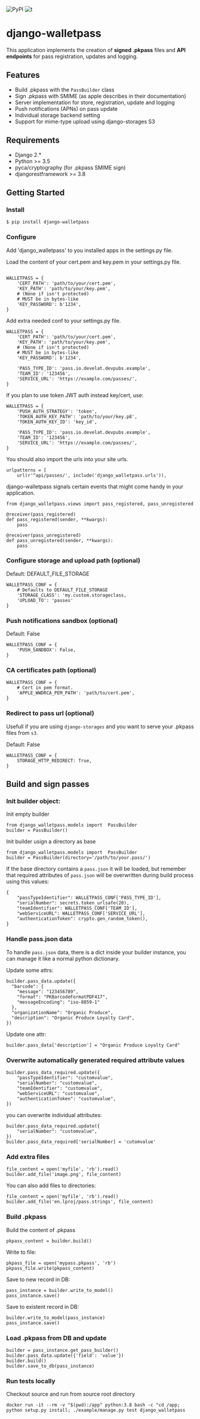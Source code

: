 ![PyPI](https://img.shields.io/pypi/v/django-walletpass.svg)
![t](https://img.shields.io/badge/status-beta-red.svg)


# django-walletpass


This application implements the creation of **signed .pkpass** files and
**API endpoints** for pass registration, updates and logging.

## Features

- Build .pkpass with the `PassBuilder` class
- Sign .pkpass with SMIME (as apple describes in their documentation)
- Server implementation for store, registration, update and logging
- Push notifications (APNs) on pass update
- Individual storage backend setting
- Support for mime-type upload using django-storages S3

## Requirements

- Django 2.*
- Python >= 3.5
- pyca/cryptography (for .pkpass SMIME sign)
- djangorestframework >= 3.8

## Getting Started

### Install

```
$ pip install django-walletpass
```

### Configure

Add 'django_walletpass' to you installed apps in the settings.py file.

Load the content of your cert.pem and key.pem in your settings.py file.

```

WALLETPASS = {
    'CERT_PATH': 'path/to/your/cert.pem',
    'KEY_PATH': 'path/to/your/key.pem',
    # (None if isn't protected)
    # MUST be in bytes-like
    'KEY_PASSWORD': b'1234',
}
```

Add extra needed conf to your settings.py file.

```
WALLETPASS = {
    'CERT_PATH': 'path/to/your/cert.pem',
    'KEY_PATH': 'path/to/your/key.pem',
    # (None if isn't protected)
    # MUST be in bytes-like
    'KEY_PASSWORD': b'1234',

    'PASS_TYPE_ID': 'pass.io.develat.devpubs.example',
    'TEAM_ID': '123456',
    'SERVICE_URL': 'https://example.com/passes/',
}
```

If you plan to use token JWT auth instead key/cert, use:

```
WALLETPASS = {
    'PUSH_AUTH_STRATEGY': 'token',
    'TOKEN_AUTH_KEY_PATH': 'path/to/your/key.p8',
    'TOKEN_AUTH_KEY_ID': 'key_id',

    'PASS_TYPE_ID': 'pass.io.develat.devpubs.example',
    'TEAM_ID': '123456',
    'SERVICE_URL': 'https://example.com/passes/',
}
```


You should also import the urls into your site urls.
```
urlpatterns = [
    url(r'^api/passes/', include('django_walletpass.urls')),
```

django-walletpass signals certain events that might come handy in your
application.

```
from django_walletpass.views import pass_registered, pass_unregistered

@receiver(pass_registered)
def pass_registered(sender, **kwargs):
    pass

@receiver(pass_unregistered)
def pass_unregistered(sender, **kwargs):
    pass
```


### Configure storage and upload path (optional)

Default: DEFAULT_FILE_STORAGE

```
WALLETPASS_CONF = {
    # Defaults to DEFAULT_FILE_STORAGE
    'STORAGE_CLASS': 'my.custom.storageclass,
    'UPLOAD_TO': 'passes'
}
```

### Push notifications sandbox (optional)

Default: False

```
WALLETPASS_CONF = {
    'PUSH_SANDBOX': False,
}
```

### CA certificates path (optional)

```
WALLETPASS_CONF = {
    # Cert in pem format.
    'APPLE_WWDRCA_PEM_PATH': 'path/to/cert.pem',
}
```

### Redirect to pass url (optional)
Usefull if you are using `django-storages` and you want to serve your .pkpass
files from `s3`.

Default: False

```
WALLETPASS_CONF = {
    STORAGE_HTTP_REDIRECT: True,
}
```


## Build and sign passes

### Init builder object:

Init empty builder

```
from django_walletpass.models import  PassBuilder
builder = PassBuilder()
```

Init builder usign a directory as base

```
from django_walletpass.models import  PassBuilder
builder = PassBuilder(directory='/path/to/your.pass/')
```

If the base directory contains a `pass.json` it will be loaded, but remember
that required attributes of `pass.json` will be overwritten during build process
using this values:

```
{
    "passTypeIdentifier": WALLETPASS_CONF['PASS_TYPE_ID'],
    "serialNumber": secrets.token_urlsafe(20),
    "teamIdentifier": WALLETPASS_CONF['TEAM_ID'],
    "webServiceURL": WALLETPASS_CONF['SERVICE_URL'],
    "authenticationToken": crypto.gen_random_token(),
}
```

### Handle pass.json data

To handle `pass.json` data, there is a dict inside your builder instance, you
can manage it like a normal python dictionary.


Update some attrs:

```
builder.pass_data.update({
  "barcode": {
    "message": "123456789",
    "format": "PKBarcodeFormatPDF417",
    "messageEncoding": "iso-8859-1"
  },
  "organizationName": "Organic Produce",
  "description": "Organic Produce Loyalty Card",
})
```

Update one attr:

```
builder.pass_data['description'] = "Organic Produce Loyalty Card"
```

### Overwrite automatically generated required attribute values

```
builder.pass_data_required.update({
    "passTypeIdentifier": "customvalue",
    "serialNumber": "customvalue",
    "teamIdentifier": "customvalue",
    "webServiceURL": "customvalue",
    "authenticationToken": "customvalue",
})
```

you can overwrite individual attributes:


```
builder.pass_data_required.update({
    "serialNumber": "customvalue",
})
builder.pass_data_required['serialNumber] = 'cutomvalue'
```

### Add extra files

```
file_content = open('myfile', 'rb').read()
builder.add_file('image.png', file_content)
```

You can also add files to directories:

```
file_content = open('myfile', 'rb').read()
builder.add_file('en.lproj/pass.strings', file_content)
```


### Build .pkpass

Build the content of .pkpass

```
pkpass_content = builder.build()
```

Write to file:

```
pkpass_file = open('mypass.pkpass', 'rb')
pkpass_file.write(pkpass_content)
```

Save to new record in DB:

```
pass_instance = builder.write_to_model()
pass_instance.save()
```

Save to existent record in DB:

```
builder.write_to_model(pass_instance)
pass_instance.save()
```

### Load .pkpass from DB and update

```
builder = pass_instance.get_pass_builder()
builder.pass_data.update({'field': 'value'})
builder.build()
builder.save_to_db(pass_instance)
```

### Run tests locally

Checkout source and run from source root directory

```
docker run -it --rm -v "$(pwd):/app" python:3.8 bash -c "cd /app; python setup.py install; ./example/manage.py test django_walletpass
```
